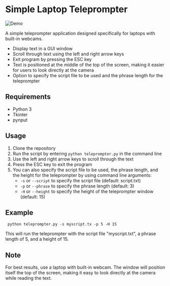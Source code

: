 <h1>Simple Laptop Teleprompter</h1>

![Demo](https://i.ibb.co/SwwKt82/Demo.png)

<p>A simple teleprompter application designed specifically for laptops with built-in webcams.</p>

  

<ul><li>Display text in a GUI window</li><li>Scroll through text using the left and right arrow keys</li><li>Exit program by pressing the ESC key</li><li>Text is positioned at the middle of the top of the screen, making it easier for users to look directly at the camera</li><li>Option to specify the script file to be used and the phrase length for the teleprompter</li></ul>

  

<h2>Requirements</h2>

  

<ul><li>Python 3</li><li>Tkinter</li><li>pynput</li></ul>

  

<h2>Usage</h2>

  

<ol><li>Clone the repository</li><li>Run the script by entering <code>python teleprompter.py</code> in the command line</li><li>Use the left and right arrow keys to scroll through the text</li><li>Press the ESC key to exit the program</li><li>You can also specify the script file to be used, the phrase length, and the height for the teleprompter by using command line arguments:<ul><li><code>-s</code> or <code>--script</code> to specify the script file (default: script.txt)</li><li><code>-p</code> or <code>--phrase</code> to specify the phrase length (default: 3)</li><li><code>-H</code> or <code>--height</code> to specify the height of the teleprompter window (default: 15)</li></ul></li></ol>

  

<h2>Example</h2>

  

<code> python teleprompter.py -s myscript.tx -p 5 -H 15 </code>

  

<p>This will run the teleprompter with the script file "myscript.txt", a phrase length of 5, and a height of 15.</p>

  

<h2>Note</h2>

  

<p>For best results, use a laptop with built-in webcam. The window will position itself the top of the screen, making it easy to look directly at the camera while reading the text.</p>
